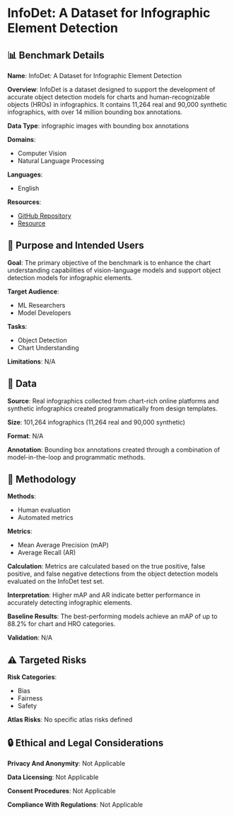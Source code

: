 # InfoDet: A Dataset for Infographic Element Detection

## 📊 Benchmark Details

**Name**: InfoDet: A Dataset for Infographic Element Detection

**Overview**: InfoDet is a dataset designed to support the development of accurate object detection models for charts and human-recognizable objects (HROs) in infographics. It contains 11,264 real and 90,000 synthetic infographics, with over 14 million bounding box annotations.

**Data Type**: infographic images with bounding box annotations

**Domains**:
- Computer Vision
- Natural Language Processing

**Languages**:
- English

**Resources**:
- [GitHub Repository](https://github.com/InfoDet2025/InfoDet)
- [Resource](https://huggingface.co/datasets/InfoDet/InfoDet)

## 🎯 Purpose and Intended Users

**Goal**: The primary objective of the benchmark is to enhance the chart understanding capabilities of vision-language models and support object detection models for infographic elements.

**Target Audience**:
- ML Researchers
- Model Developers

**Tasks**:
- Object Detection
- Chart Understanding

**Limitations**: N/A

## 💾 Data

**Source**: Real infographics collected from chart-rich online platforms and synthetic infographics created programmatically from design templates.

**Size**: 101,264 infographics (11,264 real and 90,000 synthetic)

**Format**: N/A

**Annotation**: Bounding box annotations created through a combination of model-in-the-loop and programmatic methods.

## 🔬 Methodology

**Methods**:
- Human evaluation
- Automated metrics

**Metrics**:
- Mean Average Precision (mAP)
- Average Recall (AR)

**Calculation**: Metrics are calculated based on the true positive, false positive, and false negative detections from the object detection models evaluated on the InfoDet test set.

**Interpretation**: Higher mAP and AR indicate better performance in accurately detecting infographic elements.

**Baseline Results**: The best-performing models achieve an mAP of up to 88.2% for chart and HRO categories.

**Validation**: N/A

## ⚠️ Targeted Risks

**Risk Categories**:
- Bias
- Fairness
- Safety

**Atlas Risks**:
No specific atlas risks defined

## 🔒 Ethical and Legal Considerations

**Privacy And Anonymity**: Not Applicable

**Data Licensing**: Not Applicable

**Consent Procedures**: Not Applicable

**Compliance With Regulations**: Not Applicable
